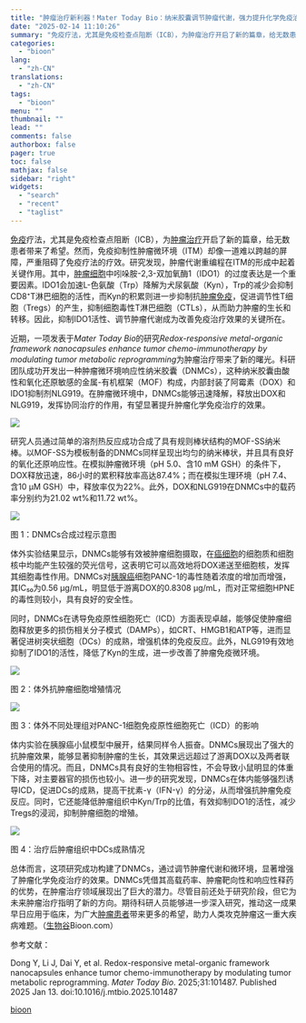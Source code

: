 ```yaml
---
title: "肿瘤治疗新利器！Mater Today Bio：纳米胶囊调节肿瘤代谢，强力提升化学免疫治疗效果"
date: "2025-02-14 11:10:26"
summary: "免疫疗法，尤其是免疫检查点阻断（ICB），为肿瘤治疗开启了新的篇章，给无数患者带来了希望。然而，免疫..."
categories:
  - "bioon"
lang:
  - "zh-CN"
translations:
  - "zh-CN"
tags:
  - "bioon"
menu: ""
thumbnail: ""
lead: ""
comments: false
authorbox: false
pager: true
toc: false
mathjax: false
sidebar: "right"
widgets:
  - "search"
  - "recent"
  - "taglist"
---
```


[免疫](https://www.medsci.cn/guideline/search?keyword=%E5%85%8D%E7%96%AB)疗法，尤其是免疫检查点阻断（ICB），为[肿瘤治疗](https://www.medsci.cn/topic/show?id=c5558298426)开启了新的篇章，给无数患者带来了希望。然而，免疫抑制性肿瘤微环境（ITM）却像一道难以跨越的屏障，严重阻碍了免疫疗法的疗效。研究发现，肿瘤代谢重编程在ITM的形成中起着关键作用。其中，[肿瘤细胞](https://www.medsci.cn/topic/show?id=4ce783062c7)中吲哚胺-2,3-双加氧酶1（IDO1）的过度表达是一个重要因素。IDO1会加速L-色氨酸（Trp）降解为犬尿氨酸（Kyn），Trp的减少会抑制CD8⁺T淋巴细胞的活性，而Kyn的积累则进一步抑制抗[肿瘤免疫](https://www.medsci.cn/search?q=%E8%82%BF%E7%98%A4%E5%85%8D%E7%96%AB)，促进调节性T细胞（Tregs）的产生，抑制细胞毒性T淋巴细胞（CTLs），从而助力肿瘤的生长和转移。因此，抑制IDO1活性、调节肿瘤代谢成为改善免疫治疗效果的关键所在。

近期，一项发表于*Mater Today Bio*的研究*Redox-responsive metal-organic framework nanocapsules enhance tumor chemo-immunotherapy by modulating tumor metabolic reprogramming*为肿瘤治疗带来了新的曙光。科研团队成功开发出一种肿瘤微环境响应性纳米胶囊（DNMCs），这种纳米胶囊由酸性和氧化还原敏感的金属-有机框架（MOF）构成，内部封装了阿霉素（DOX）和IDO1抑制剂NLG919。在肿瘤微环境中，DNMCs能够迅速降解，释放出DOX和NLG919，发挥协同治疗的作用，有望显著提升肿瘤化学免疫治疗的效果。

![](https://img.medsci.cn/bioon-com/20250206/1738821780698_9363901.png)

研究人员通过简单的溶剂热反应成功合成了具有规则棒状结构的MOF-SS纳米棒。以MOF-SS为模板制备的DNMCs同样呈现出均匀的纳米棒状，并且具有良好的氧化还原响应性。在模拟肿瘤微环境（pH 5.0、含10 mM GSH）的条件下，DOX释放迅速，86小时的累积释放率高达87.4%；而在模拟生理环境（pH 7.4、含10 μM GSH）中，释放率仅为22%。此外，DOX和NLG919在DNMCs中的载药率分别约为21.02 wt%和11.72 wt%。

![](https://msimg.bioon.com/bioon-com/20241101/d5f5f53329d94f9bb4cd12e19a891a24-Aiziozvfi4ON.jpg)

图 1：DNMCs合成过程示意图

体外实验结果显示，DNMCs能够有效被肿瘤细胞摄取，在[癌细胞](https://www.medsci.cn/topic/show?id=3efee1519b2)的细胞质和细胞核中均能产生较强的荧光信号，这表明它可以高效地将DOX递送至细胞核，发挥其细胞毒性作用。DNMCs对[胰腺癌](https://www.medsci.cn/search?q=%E8%83%B0%E8%85%BA%E7%99%8C)细胞PANC-1的毒性随着浓度的增加而增强，其IC₅₀为0.56 μg/mL，明显低于游离DOX的0.8308 μg/mL，而对正常细胞HPNE的毒性则较小，具有良好的安全性。

同时，DNMCs在诱导免疫原性细胞死亡（ICD）方面表现卓越，能够促使肿瘤细胞释放更多的损伤相关分子模式（DAMPs），如CRT、HMGB1和ATP等，进而显著促进树突状细胞（DCs）的成熟，增强机体的免疫反应。此外，NLG919有效地抑制了IDO1的活性，降低了Kyn的生成，进一步改善了肿瘤免疫微环境。

![](https://msimg.bioon.com/bioon-com/20241101/ddd8ab63bf1646cbaa5c219516e05af0-RSXyx3B6ZVZM.jpg)

图 2：体外抗肿瘤细胞增殖情况

![](https://msimg.bioon.com/bioon-com/20241101/ccb93dd2382c4ac69f61c8cdb84a25f3-rpcvI9sO0HYS.jpg)

图 3：体外不同处理组对PANC-1细胞免疫原性细胞死亡（ICD）的影响

体内实验在胰腺癌小鼠模型中展开，结果同样令人振奋。DNMCs展现出了强大的抗肿瘤效果，能够显著抑制肿瘤的生长，其效果远远超过了游离DOX以及两者联合使用的情况。而且，DNMCs具有良好的生物相容性，不会导致小鼠明显的体重下降，对主要器官的损伤也较小。进一步的研究发现，DNMCs在体内能够强烈诱导ICD，促进DCs的成熟，提高干扰素-γ（IFN-γ）的分泌，从而增强抗肿瘤免疫反应。同时，它还能降低肿瘤组织中Kyn/Trp的比值，有效抑制IDO1的活性，减少Tregs的浸润，抑制肿瘤细胞的增殖。

![](https://msimg.bioon.com/bioon-com/20241101/95ce4f675f7c42cfb4eacffb0181d4c3-4i6055HVXcug.jpg)

图 4：治疗后肿瘤组织中DCs成熟情况

总体而言，这项研究成功构建了DNMCs，通过调节肿瘤代谢和微环境，显著增强了肿瘤化学免疫治疗的效果。DNMCs凭借其高载药率、肿瘤靶向性和响应性释药的优势，在肿瘤治疗领域展现出了巨大的潜力。尽管目前还处于研究阶段，但它为未来肿瘤治疗指明了新的方向。期待科研人员能够进一步深入研究，推动这一成果早日应用于临床，为广大[肿瘤患者](https://www.medsci.cn/topic/show?id=4ce783062c7)带来更多的希望，助力人类攻克肿瘤这一重大疾病难题。（[生物谷](https://www.bioon.com)Bioon.com）

参考文献：

Dong Y, Li J, Dai Y, et al. Redox-responsive metal-organic framework nanocapsules enhance tumor chemo-immunotherapy by modulating tumor metabolic reprogramming. *Mater Today Bio*. 2025;31:101487. Published 2025 Jan 13. doi:10.1016/j.mtbio.2025.101487

[bioon](http://news.bioon.com/article/0fca862213a4.html)
